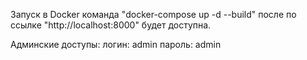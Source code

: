 Запуск в Docker команда "docker-compose up -d --build" после по ссылке "http://localhost:8000" будет доступна.

Админские доступы:
логин: admin
пароль: admin